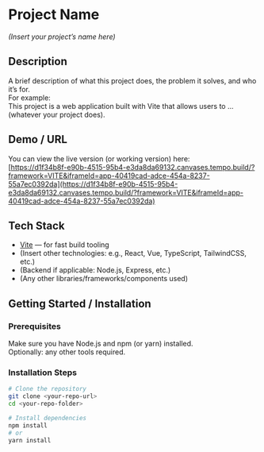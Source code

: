 # Project Name  
*(Insert your project’s name here)*

## Description  
A brief description of what this project does, the problem it solves, and who it’s for.  
For example:  
This project is a web application built with Vite that allows users to … (whatever your project does).

## Demo / URL  
You can view the live version (or working version) here:  
[https://d1f34b8f-e90b-4515-95b4-e3da8da69132.canvases.tempo.build/?framework=VITE&iframeId=app-40419cad-adce-454a-8237-55a7ec0392da](https://d1f34b8f-e90b-4515-95b4-e3da8da69132.canvases.tempo.build/?framework=VITE&iframeId=app-40419cad-adce-454a-8237-55a7ec0392da)

## Tech Stack  
- [Vite](https://vitejs.dev/) — for fast build tooling  
- (Insert other technologies: e.g., React, Vue, TypeScript, TailwindCSS, etc.)  
- (Backend if applicable: Node.js, Express, etc.)  
- (Any other libraries/frameworks/components used)

## Getting Started / Installation  
### Prerequisites  
Make sure you have Node.js and npm (or yarn) installed.  
Optionally: any other tools required.

### Installation Steps  
```bash
# Clone the repository
git clone <your-repo-url>
cd <your-repo-folder>

# Install dependencies
npm install
# or
yarn install



